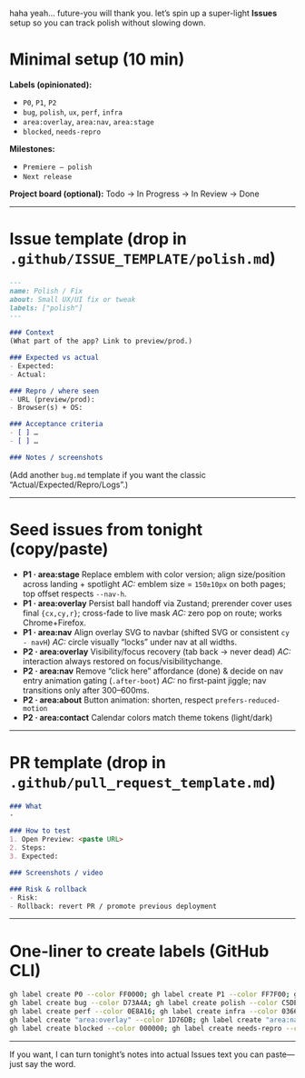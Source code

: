 haha yeah… future-you will thank you. let’s spin up a super-light **Issues** setup so you can track polish without slowing down.

# Minimal setup (10 min)

**Labels (opinionated):**

* `P0`, `P1`, `P2`
* `bug`, `polish`, `ux`, `perf`, `infra`
* `area:overlay`, `area:nav`, `area:stage`
* `blocked`, `needs-repro`

**Milestones:**

* `Premiere – polish`
* `Next release`

**Project board (optional):** Todo → In Progress → In Review → Done

---

# Issue template (drop in `.github/ISSUE_TEMPLATE/polish.md`)

```md
---
name: Polish / Fix
about: Small UX/UI fix or tweak
labels: ["polish"]
---

### Context
(What part of the app? Link to preview/prod.)

### Expected vs actual
- Expected:
- Actual:

### Repro / where seen
- URL (preview/prod):
- Browser(s) + OS:

### Acceptance criteria
- [ ] …
- [ ] …

### Notes / screenshots
```

(Add another `bug.md` template if you want the classic “Actual/Expected/Repro/Logs”.)

---

# Seed issues from tonight (copy/paste)

* **P1 · area:stage** Replace emblem with color version; align size/position across landing + spotlight
  *AC:* emblem size = `150±10px` on both pages; top offset respects `--nav-h`.
* **P1 · area:overlay** Persist ball handoff via Zustand; prerender cover uses final `{cx,cy,r}`; cross-fade to live mask
  *AC:* zero pop on route; works Chrome+Firefox.
* **P1 · area:nav** Align overlay SVG to navbar (shifted SVG or consistent `cy - navH`)
  *AC:* circle visually “locks” under nav at all widths.
* **P2 · area:overlay** Visibility/focus recovery (tab back → never dead)
  *AC:* interaction always restored on focus/visibilitychange.
* **P2 · area:nav** Remove “click here” affordance (done) & decide on nav entry animation gating (`.after-boot`)
  *AC:* no first-paint jiggle; nav transitions only after 300–600ms.
* **P2 · area:about** Button animation: shorten, respect `prefers-reduced-motion`
* **P2 · area:contact** Calendar colors match theme tokens (light/dark)

---

# PR template (drop in `.github/pull_request_template.md`)

```md
### What
-

### How to test
1. Open Preview: <paste URL>
2. Steps:
3. Expected:

### Screenshots / video

### Risk & rollback
- Risk:
- Rollback: revert PR / promote previous deployment
```

---

# One-liner to create labels (GitHub CLI)

```bash
gh label create P0 --color FF0000; gh label create P1 --color FF7F00; gh label create P2 --color FFD24D; \
gh label create bug --color D73A4A; gh label create polish --color C5DEF5; gh label create ux --color 5319E7; \
gh label create perf --color 0E8A16; gh label create infra --color 0366D6; \
gh label create "area:overlay" --color 1D76DB; gh label create "area:nav" --color 1D76DB; gh label create "area:stage" --color 1D76DB; \
gh label create blocked --color 000000; gh label create needs-repro --color FBCA04
```

---

If you want, I can turn tonight’s notes into actual Issues text you can paste—just say the word.

